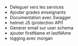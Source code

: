 - Deleguer vers les services
- Ajouter grades enseignants
- Documentation avec Swagger
- helmet JS (protection API)
- Generer email sur user schema
- ajouter firstName et lastNAme
- logging avec morgan
